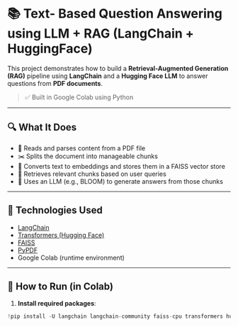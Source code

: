 # 📚 Text- Based Question Answering using LLM + RAG (LangChain + HuggingFace)

This project demonstrates how to build a **Retrieval-Augmented Generation (RAG)** pipeline using **LangChain** and a **Hugging Face LLM** to answer questions from **PDF documents**.

> ✅ Built in Google Colab using Python

---

## 🔍 What It Does

- 📄 Reads and parses content from a PDF file  
- ✂️ Splits the document into manageable chunks  
- 🧠 Converts text to embeddings and stores them in a FAISS vector store  
- 🔎 Retrieves relevant chunks based on user queries  
- 🤖 Uses an LLM (e.g., BLOOM) to generate answers from those chunks  

---

## 🧠 Technologies Used

- [LangChain](https://github.com/langchain-ai/langchain)
- [Transformers (Hugging Face)](https://huggingface.co/transformers/)
- [FAISS](https://github.com/facebookresearch/faiss)
- [PyPDF](https://pypi.org/project/pypdf/)
- Google Colab (runtime environment)

---

## 🚀 How to Run (in Colab)

1. **Install required packages**:
```python
!pip install -U langchain langchain-community faiss-cpu transformers huggingface_hub pypdf
